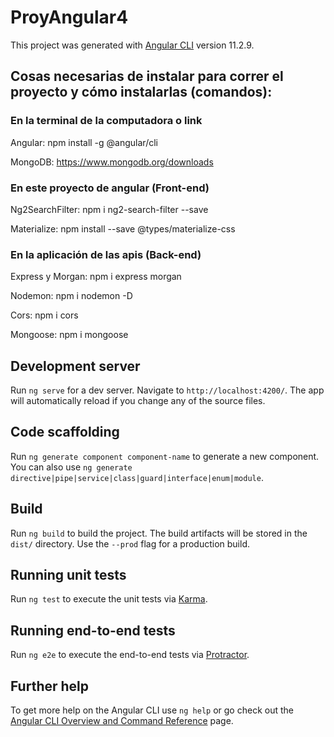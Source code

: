 # ProyAngular4

This project was generated with [Angular CLI](https://github.com/angular/angular-cli) version 11.2.9.

## Cosas necesarias de instalar para correr el proyecto y cómo instalarlas (comandos):
### En la terminal de la computadora o link
Angular: npm install -g @angular/cli

MongoDB: https://www.mongodb.org/downloads

### En este proyecto de angular (Front-end)
Ng2SearchFilter: npm i ng2-search-filter --save

Materialize: npm install --save @types/materialize-css

### En la aplicación de las apis (Back-end)
Express y Morgan: npm i express morgan  

Nodemon: npm i nodemon -D  

Cors: npm i cors  

Mongoose: npm i mongoose  

## Development server

Run `ng serve` for a dev server. Navigate to `http://localhost:4200/`. The app will automatically reload if you change any of the source files.

## Code scaffolding

Run `ng generate component component-name` to generate a new component. You can also use `ng generate directive|pipe|service|class|guard|interface|enum|module`.

## Build

Run `ng build` to build the project. The build artifacts will be stored in the `dist/` directory. Use the `--prod` flag for a production build.

## Running unit tests

Run `ng test` to execute the unit tests via [Karma](https://karma-runner.github.io).

## Running end-to-end tests

Run `ng e2e` to execute the end-to-end tests via [Protractor](http://www.protractortest.org/).

## Further help

To get more help on the Angular CLI use `ng help` or go check out the [Angular CLI Overview and Command Reference](https://angular.io/cli) page.
